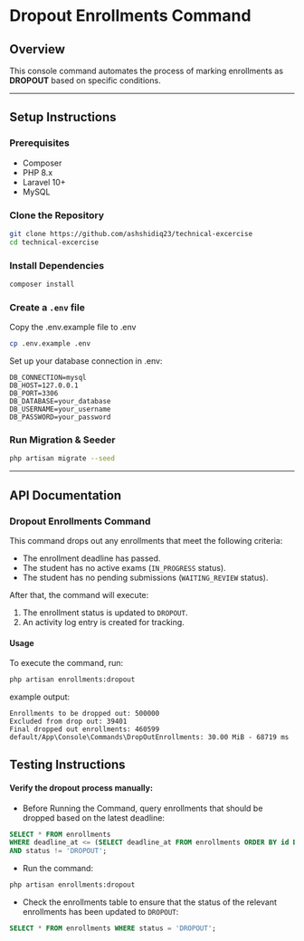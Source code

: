 # Dropout Enrollments Command

## **Overview**

This console command automates the process of marking enrollments as **DROPOUT** based on specific conditions.

---

## Setup Instructions

### Prerequisites

* Composer
* PHP 8.x
* Laravel 10+
* MySQL

### Clone the Repository

```bash
git clone https://github.com/ashshidiq23/technical-excercise
cd technical-excercise
```

### Install Dependencies

```bash
composer install
```

### Create a `.env` file

Copy the .env.example file to .env

```bash
cp .env.example .env
```

Set up your database connection in .env:

```dotenv
DB_CONNECTION=mysql
DB_HOST=127.0.0.1
DB_PORT=3306
DB_DATABASE=your_database
DB_USERNAME=your_username
DB_PASSWORD=your_password
```

### Run Migration & Seeder

```bash
php artisan migrate --seed
```

---

## API Documentation

### Dropout Enrollments Command

This command drops out any enrollments that meet the following criteria:

* The enrollment deadline has passed.
* The student has no active exams (`IN_PROGRESS` status).
* The student has no pending submissions (`WAITING_REVIEW` status).

After that, the command will execute:
1. The enrollment status is updated to `DROPOUT`.
2. An activity log entry is created for tracking.

#### Usage
To execute the command, run:
```bash
php artisan enrollments:dropout
```

example output:
```text
Enrollments to be dropped out: 500000
Excluded from drop out: 39401
Final dropped out enrollments: 460599
default/App\Console\Commands\DropOutEnrollments: 30.00 MiB - 68719 ms
```

## Testing Instructions

#### Verify the dropout process manually:
* Before Running the Command, query enrollments that should be dropped based on the latest deadline:
```sql
SELECT * FROM enrollments
WHERE deadline_at <= (SELECT deadline_at FROM enrollments ORDER BY id DESC LIMIT 1)
AND status != 'DROPOUT';
```
* Run the command:
```bash
php artisan enrollments:dropout
```
* Check the enrollments table to ensure that the status of the relevant enrollments has been updated to `DROPOUT`:
```sql
SELECT * FROM enrollments WHERE status = 'DROPOUT';
```



